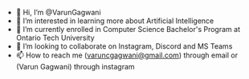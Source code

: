 - 👋 Hi, I’m @VarunGagwani
- 👀 I’m interested in learning more about Artificial Intelligence
- 🌱 I’m currently enrolled in Computer Science Bachelor's Program at Ontario Tech University
- 💞️ I’m looking to collaborate on Instagram, Discord and MS Teams
- 📫 How to reach me (varuncgagwani@gmail.com) through email or (Varun Gagwani) through instagram 
<!---
VarunGagwani/VarunGagwani is a ✨ special ✨ repository because its `README.md` (this file) appears on your GitHub profile.
You can click the Preview link to take a look at your changes.
--->
